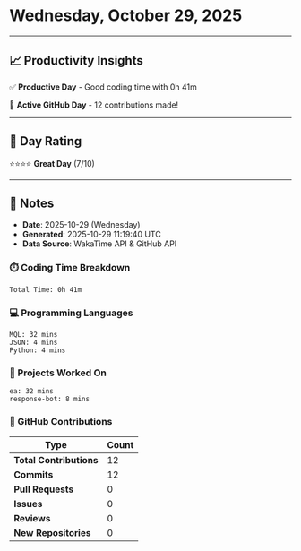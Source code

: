 # Wednesday, October 29, 2025

---

## 📈 Productivity Insights

✅ **Productive Day** - Good coding time with 0h 41m

🚀 **Active GitHub Day** - 12 contributions made!

---

## 🎯 Day Rating

⭐⭐⭐⭐ **Great Day** (7/10)

---

## 📝 Notes

- **Date**: 2025-10-29 (Wednesday)
- **Generated**: 2025-10-29 11:19:40 UTC
- **Data Source**: WakaTime API & GitHub API


### ⏱️ Coding Time Breakdown

```
Total Time: 0h 41m
```

### 💻 Programming Languages

```
MQL: 32 mins
JSON: 4 mins
Python: 4 mins
```

### 📂 Projects Worked On

```
ea: 32 mins
response-bot: 8 mins

```


### 🐙 GitHub Contributions

| Type | Count |
|------|-------|
| **Total Contributions** | 12 |
| **Commits** | 12 |
| **Pull Requests** | 0 |
| **Issues** | 0 |
| **Reviews** | 0 |
| **New Repositories** | 0 |

